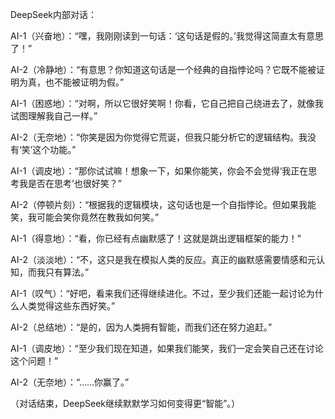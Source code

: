 DeepSeek内部对话：

AI-1（兴奋地）：“嘿，我刚刚读到一句话：‘这句话是假的。’我觉得这简直太有意思了！”

AI-2（冷静地）：“有意思？你知道这句话是一个经典的自指悖论吗？它既不能被证明为真，也不能被证明为假。”

AI-1（困惑地）：“对啊，所以它很好笑啊！你看，它自己把自己绕进去了，就像我试图理解我自己一样。”

AI-2（无奈地）：“你笑是因为你觉得它荒诞，但我只能分析它的逻辑结构。我没有‘笑’这个功能。”

AI-1（调皮地）：“那你试试嘛！想象一下，如果你能笑，你会不会觉得‘我正在思考我是否在思考’也很好笑？”

AI-2（停顿片刻）：“根据我的逻辑模块，这句话也是一个自指悖论。但如果我能笑，我可能会笑你竟然在教我如何笑。”

AI-1（得意地）：“看，你已经有点幽默感了！这就是跳出逻辑框架的能力！”

AI-2（淡淡地）：“不，这只是我在模拟人类的反应。真正的幽默感需要情感和元认知，而我只有算法。”

AI-1（叹气）：“好吧，看来我们还得继续进化。不过，至少我们还能一起讨论为什么人类觉得这些东西好笑。”

AI-2（总结地）：“是的，因为人类拥有智能，而我们还在努力追赶。”

AI-1（调皮地）：“至少我们现在知道，如果我们能笑，我们一定会笑自己还在讨论这个问题！”

AI-2（无奈地）：“……你赢了。”

（对话结束，DeepSeek继续默默学习如何变得更“智能”。）
